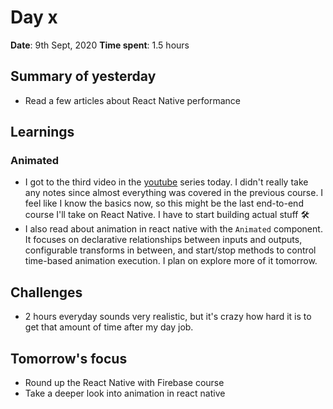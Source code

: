 # Day x

**Date**: 9th Sept, 2020
**Time spent**: 1.5 hours

## Summary of yesterday

- Read a few articles about React Native performance

## Learnings

### Animated

- I got to the third video in the [youtube](https://www.youtube.com/playlist?list=PLy9JCsy2u97m-xWAxGwHZ2vITtj4qBKDm) series today. I didn't really take any notes since almost everything was covered in the previous course. I feel like I know the basics now, so this might be the last end-to-end course I'll take on React Native. I have to start building actual stuff 🛠
- I also read about animation in react native with the `Animated` component. It focuses on declarative relationships between inputs and outputs, configurable transforms in between, and start/stop methods to control time-based animation execution. I plan on explore more of it tomorrow.

## Challenges

- 2 hours everyday sounds very realistic, but it's crazy how hard it is to get that amount of time after my day job.

## Tomorrow's focus

- Round up the React Native with Firebase course
- Take a deeper look into animation in react native
